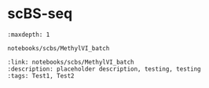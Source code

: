 # scBS-seq

```{toctree}
:maxdepth: 1

notebooks/scbs/MethylVI_batch
```

```{tutorialcard}
:link: notebooks/scbs/MethylVI_batch
:description: placeholder description, testing, testing
:tags: Test1, Test2
```
